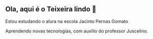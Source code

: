 ## Ola, aqui é o Teixeira lindo 👋

Estou estudando o alura na escola Jacinto Pernas Gomato

Aprendendo novas tecnologias, com auxílio do professor Juscelino.
